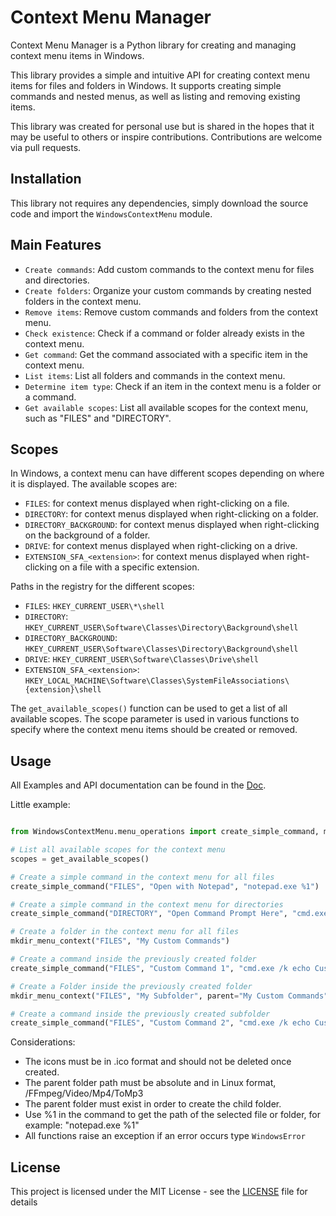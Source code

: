 # Context Menu Manager

Context Menu Manager is a Python library for creating and managing context menu items in Windows.

This library provides a simple and intuitive API for creating context menu items for files and folders in Windows. It supports creating simple commands and nested menus, as well as listing and removing existing items.

This library was created for personal use but is shared in the hopes that it may be useful to others or inspire contributions. Contributions are welcome via pull requests.

## Installation

This library not requires any dependencies, simply download the source code and import the `WindowsContextMenu` module.

## Main Features
- `Create commands`: Add custom commands to the context menu for files and directories.
- `Create folders`: Organize your custom commands by creating nested folders in the context menu.
- `Remove items`: Remove custom commands and folders from the context menu.
- `Check existence`: Check if a command or folder already exists in the context menu.
- `Get command`: Get the command associated with a specific item in the context menu.
- `List items`: List all folders and commands in the context menu.
- `Determine item type`: Check if an item in the context menu is a folder or a command.
- `Get available scopes`: List all available scopes for the context menu, such as "FILES" and "DIRECTORY".

## Scopes

In Windows, a context menu can have different scopes depending on where it is displayed. The available scopes are:

- `FILES`: for context menus displayed when right-clicking on a file.
- `DIRECTORY`: for context menus displayed when right-clicking on a folder.
- `DIRECTORY_BACKGROUND`: for context menus displayed when right-clicking on the background of a folder.
- `DRIVE`: for context menus displayed when right-clicking on a drive.
- `EXTENSION_SFA_<extension>`: for context menus displayed when right-clicking on a file with a specific extension.

Paths in the registry for the different scopes:
- `FILES`: `HKEY_CURRENT_USER\*\shell`
- `DIRECTORY`: `HKEY_CURRENT_USER\Software\Classes\Directory\Background\shell`
- `DIRECTORY_BACKGROUND`: `HKEY_CURRENT_USER\Software\Classes\Directory\Background\shell`
- `DRIVE`: `HKEY_CURRENT_USER\Software\Classes\Drive\shell`
- `EXTENSION_SFA_<extension>`: `HKEY_LOCAL_MACHINE\Software\Classes\SystemFileAssociations\{extension}\shell`

The `get_available_scopes()` function can be used to get a list of all available scopes. The scope parameter is used in various functions to specify where the context menu items should be created or removed.

## Usage

All Examples and API documentation can be found in the [Doc](https://offerrall.github.io/WindowsContextMenu/WindowsContextMenu.html).



Little example:

```python

from WindowsContextMenu.menu_operations import create_simple_command, mkdir_menu_context, get_available_scopes

# List all available scopes for the context menu
scopes = get_available_scopes()

# Create a simple command in the context menu for all files
create_simple_command("FILES", "Open with Notepad", "notepad.exe %1")

# Create a simple command in the context menu for directories
create_simple_command("DIRECTORY", "Open Command Prompt Here", "cmd.exe /k cd %1")

# Create a folder in the context menu for all files
mkdir_menu_context("FILES", "My Custom Commands")

# Create a command inside the previously created folder
create_simple_command("FILES", "Custom Command 1", "cmd.exe /k echo Custom Command 1", parent="My Custom Commands")

# Create a Folder inside the previously created folder
mkdir_menu_context("FILES", "My Subfolder", parent="My Custom Commands")

# Create a command inside the previously created subfolder
create_simple_command("FILES", "Custom Command 2", "cmd.exe /k echo Custom Command 2", parent="My Custom Commands/My Subfolder")

```

Considerations:

- The icons must be in .ico format and should not be deleted once created.
- The parent folder path must be absolute and in Linux format, /FFmpeg/Video/Mp4/ToMp3
- The parent folder must exist in order to create the child folder.
- Use %1 in the command to get the path of the selected file or folder, for example: "notepad.exe %1"
- All functions raise an exception if an error occurs type `WindowsError`


## License

This project is licensed under the MIT License - see the [LICENSE](LICENSE) file for details

